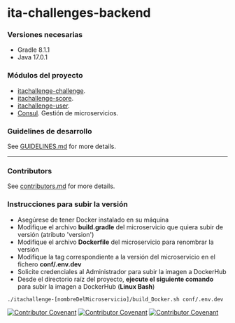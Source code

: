 # ita-challenges-backend

### Versiones necesarias

- Gradle 8.1.1
- Java 17.0.1

### Módulos del proyecto

- [itachallenge-challenge](itachallenge-challenge/README.md).
- [itachallenge-score](itachallenge-score/README.md). 
- [itachallenge-user](itachallenge-user/README.md).
- [Consul](docker/README.md). Gestión de microservicios.

### Guidelines de desarrollo

See [GUIDELINES.md](GUIDELINES.md) for more details.

<hr/>

### Contributors

See [contributors.md](contributors.md) for more details.

### Instrucciones para subir la versión

* Asegúrese de tener Docker instalado en su máquina
* Modifique el archivo **build.gradle** del microservicio que quiera subir de versión (atributo 'version')
* Modifique el archivo **Dockerfile** del microservicio para renombrar la versión 
* Modifique la tag correspondiente a la versión del microservicio en el fichero **conf/.env.dev**
* Solicite credenciales al Administrador para subir la imagen a DockerHub
* Desde el directorio raíz del proyecto, **ejecute el siguiente comando** para subir la imagen a DockerHub (**Linux Bash**) 
```
./itachallenge-[nombreDelMicroservicio]/build_Docker.sh conf/.env.dev
```


[![Contributor Covenant](https://img.shields.io/badge/Contributor%20Covenant-v2.0%20adopted-ff69b4.svg)](CODE_OF_CONDUCT_EN.md)
[![Contributor Covenant](https://img.shields.io/badge/Contributor%20Covenant-v2.0%20adopted-ff69b4.svg)](CODE_OF_CONDUCT_ES.md)
[![Contributor Covenant](https://img.shields.io/badge/Contributor%20Covenant-v2.0%20adopted-ff69b4.svg)](CODE_OF_CONDUCT_CA.md)




